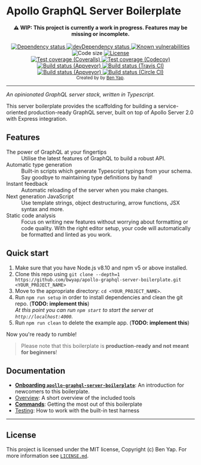 # Apollo GraphQL Server Boilerplate

<div align="center"><strong>⚠️ WIP: This project is currently a work in progress. Features may be missing or incomplete.</strong></div>

<br/>

<div align="center">
  <!-- Dependency status -->
  <a href="https://david-dm.org/bwyap/apollo-graphql-server-boilerplate">
    <img src="https://david-dm.org/bwyap/apollo-graphql-server-boilerplate.svg" alt="Dependency status" />
  </a>
  <!-- devDependency status -->
  <a href="https://david-dm.org/bwyap/apollo-graphql-server-boilerplate#info=devDependencies">
    <img src="https://david-dm.org/bwyap/apollo-graphql-server-boilerplate/dev-status.svg" alt="devDependency status" />
  </a>
  <!-- Known vulnerabilities -->
  <a href="https://snyk.io/test/github/bwyap/apollo-graphql-server-boilerplate?targetFile=package.json">
    <img src="https://snyk.io/test/github/bwyap/apollo-graphql-server-boilerplate/badge.svg?targetFile=package.json" alt="Known vulnerabilities" style="max-width:100%;" />
  </a>
  <!-- Code size -->
  <img src="https://img.shields.io/github/languages/code-size/bwyap/apollo-graphql-server-boilerplate.svg" alt="Code size" />
  
  <!-- License -->
  <a href="https://github.com/bwyap/apollo-graphql-server-boilerplate/blob/master/LICENSE.md">
    <img src="https://img.shields.io/github/license/bwyap/apollo-graphql-server-boilerplate.svg" alt="License" />
  </a>
</div>
<div align="center">
  <!-- Test Coverage - Coveralls -->
  <a href="https://coveralls.io/r/bwyap/apollo-graphql-server-boilerplate">
    <img src="https://coveralls.io/repos/github/bwyap/apollo-graphql-server-boilerplate/badge.svg" alt="Test coverage (Coveralls)" />
  </a>
  <!-- Test Coverage - Codecov -->
  <a href="https://codecov.io/gh/bwyap/apollo-graphql-server-boilerplate">
    <img src="https://codecov.io/gh/bwyap/apollo-graphql-server-boilerplate/branch/master/graph/badge.svg" alt="Test coverage (Codecov)" />
  </a>
  <!-- Tests - Appveyor -->
  <a href="https://ci.appveyor.com/project/bwyap/apollo-graphql-server-boilerplate">
    <img src="https://img.shields.io/appveyor/tests/bwyap/apollo-graphql-server-boilerplate.svg" alt="Build status (Appveyor)" />
  </a>
  <!-- Build Status - Travis CI -->
  <a href="https://travis-ci.org/bwyap/apollo-graphql-server-boilerplate">
    <img src="https://travis-ci.org/bwyap/apollo-graphql-server-boilerplate.svg?branch=master" alt="Build status (Travis CI)" />
  </a>
  <!-- Build Status - Appveyor -->
  <a href="https://ci.appveyor.com/project/bwyap/apollo-graphql-server-boilerplate">
    <img src="https://ci.appveyor.com/api/projects/status/ywk6wlvw2mby5b3x?svg=true" alt="Build status (Appveyor)" />
  </a>
  <!-- Build Status - CircleCI -->
  <a href="https://circleci.com/gh/bwyap/apollo-graphql-server-boilerplate">
    <img src="https://img.shields.io/circleci/project/github/bwyap/apollo-graphql-server-boilerplate.svg?logo=CircleCI" alt="Build status (Circle CI)" />
  </a>
</div>

<div align="center">
  <sub>Created by by <a href="https://github.com/bwyap">Ben Yap</a>.</sub>
</div>

---

_An opinionated GraphQL server stack, written in Typescript._

This server boilerplate provides the scaffolding for building a
service-oriented production-ready GraphQL server, built on top of
Apollo Server 2.0 with Express integration.

## Features

<dl>
  <dt>The power of GraphQL at your fingertips</dt>
  <dd>Utilise the latest features of GraphQL to build a robust API.</dd>

  <dt>Automatic type generation</dt>
  <dd>Built-in scripts which generate Typescript typings from your schema. Say goodbye to maintaining type definitions by hand!</dd>

  <dt>Instant feedback</dt>
  <dd>Automatic reloading of the server when you make changes.</dd>

  <dt>Next generation JavaScript</dt>
  <dd>Use template strings, object destructuring, arrow functions, JSX syntax and more.</dd>

  <dt>Static code analysis</dt>
  <dd>Focus on writing new features without worrying about formatting or code quality. With the right editor setup, your code will automatically be formatted and linted as you work.</dd>
</dl>

## Quick start

1.  Make sure that you have Node.js v8.10 and npm v5 or above installed.
2.  Clone this repo using `git clone --depth=1 https://github.com/bwyap/apollo-graphql-server-boilerplate.git <YOUR_PROJECT_NAME>`
3.  Move to the appropriate directory: `cd <YOUR_PROJECT_NAME>`.<br />
4.  Run `npm run setup` in order to install dependencies and clean the git repo. (**TODO: implement this**)<br />
    _At this point you can run `npm start` to start the server at `http://localhost:4000`._
5.  Run `npm run clean` to delete the example app. (**TODO: implement this**)

Now you're ready to rumble!

> Please note that this boilerplate is **production-ready and not meant for beginners**!

## Documentation

- [**Onboarding `apollo-graphql-server-boilerplate`**](docs/general/introduction.md): An introduction for newcomers to this boilerplate.
- [Overview](docs/README.md): A short overview of the included tools
- [**Commands**](docs/general/commands.md): Getting the most out of this boilerplate
- [Testing](docs/testing/README.md): How to work with the built-in test harness

---

## License

This project is licensed under the MIT license, Copyright (c) Ben Yap.
For more information see [`LICENSE.md`](https://github.com/bwyap/apollo-graphql-server-boilerplate/blob/master/LICENSE.md).

